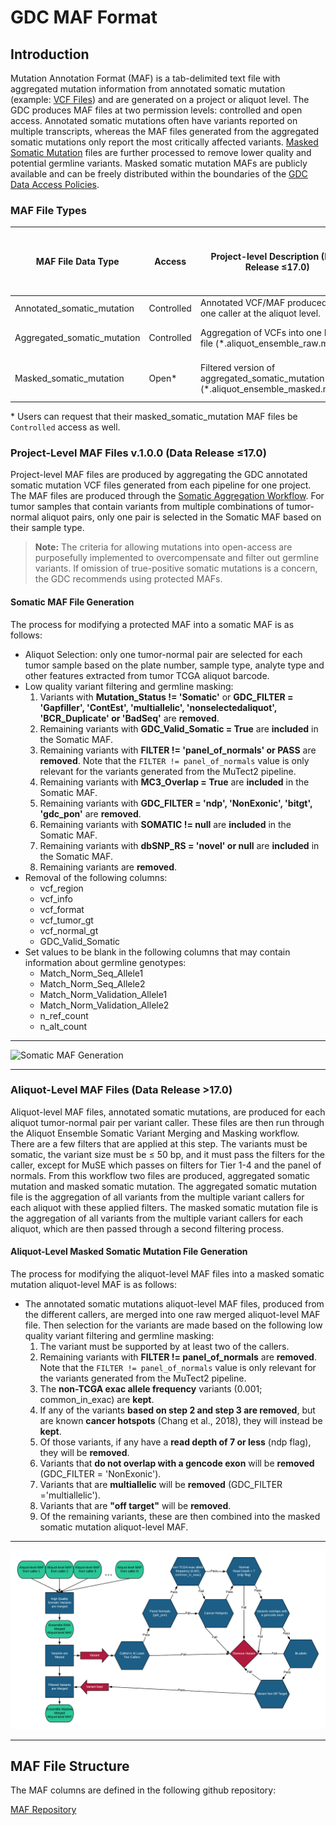 # GDC MAF Format

## Introduction

Mutation Annotation Format (MAF) is a tab-delimited text file with aggregated mutation information from annotated somatic mutation (example: [VCF Files](VCF_Format.md)) and are generated on a project or aliquot level. The GDC produces MAF files at two permission levels: controlled and open access. Annotated somatic mutations often have variants reported on multiple transcripts, whereas the MAF files generated from the aggregated somatic mutations only report the most critically affected variants. [Masked Somatic Mutation](https://docs.gdc.cancer.gov/Data_Dictionary/viewer/#?view=table-definition-view&id=masked_somatic_mutation) files are further processed to remove lower quality and potential germline variants. Masked somatic mutation MAFs are publicly available and can be freely distributed within the boundaries of the [GDC Data Access Policies](https://gdc.cancer.gov/access-data/data-access-policies).

### MAF File Types

|MAF File Data Type|Access|Project-level Description (Data Release ≤17.0)|Aliquot-level Description (Data Release >17.0)|
|---|---|---|---|
|Annotated_somatic_mutation|Controlled |Annotated VCF/MAF produced from one caller at the aliquot level.|
|Aggregated_somatic_mutation|Controlled |Aggregation of VCFs into one MAF file (*.aliquot_ensemble_raw.maf.gz)|Aggregation of aliquot-level MAFs|
|Masked_somatic_mutation|Open\* |Filtered version of aggregated_somatic_mutation MAF (*.aliquot_ensemble_masked.maf.gz)|Filtered aggregation of aliquot-level MAFs|

\* Users can request that their masked_somatic_mutation MAF files be `Controlled` access as well.

### Project-Level MAF Files v.1.0.0 (Data Release ≤17.0)

Project-level MAF files are produced by aggregating the GDC annotated somatic mutation VCF files generated from each pipeline for one project. The MAF files are produced through the [Somatic Aggregation Workflow](https://docs.gdc.cancer.gov/Data_Dictionary/viewer/#?view=table-definition-view&id=somatic_aggregation_workflow&_top=1). For tumor samples that contain variants from multiple combinations of tumor-normal aliquot pairs, only one pair is selected in the Somatic MAF based on their sample type.

> __Note:__ The criteria for allowing mutations into open-access are purposefully implemented to overcompensate and filter out germline variants. If omission of true-positive somatic mutations is a concern, the GDC recommends using protected MAFs.  

#### Somatic MAF File Generation

The process for modifying a protected MAF into a somatic MAF is as follows:

*  Aliquot Selection: only one tumor-normal pair are selected for each tumor sample based on the plate number, sample type, analyte type and other features extracted from tumor TCGA aliquot barcode.
*  Low quality variant filtering and germline masking:
    1. Variants with __Mutation_Status != 'Somatic'__ or __GDC_FILTER = 'Gapfiller', 'ContEst', 'multiallelic', 'nonselectedaliquot', 'BCR_Duplicate' or 'BadSeq'__ are __removed__.
    2. Remaining variants with __GDC_Valid_Somatic = True__ are __included__ in the Somatic MAF.
    3. Remaining variants with __FILTER != 'panel_of_normals' or PASS__ are __removed__. Note that the `FILTER != panel_of_normals` value is only relevant for the variants generated from the MuTect2 pipeline.
    4. Remaining variants with __MC3_Overlap = True__ are __included__ in the Somatic MAF.
    5. Remaining variants with __GDC_FILTER = 'ndp', 'NonExonic', 'bitgt', 'gdc_pon'__ are __removed__.
    6. Remaining variants with __SOMATIC != null__ are __included__ in the Somatic MAF.
    7. Remaining variants with __dbSNP_RS = 'novel' or null__ are __included__ in the Somatic MAF.
    8. Remaining variants are __removed__.
* Removal of the following columns:
    * vcf_region
    * vcf_info
    * vcf_format
    * vcf_tumor_gt
    * vcf_normal_gt
    * GDC_Valid_Somatic
* Set values to be blank in the following columns that may contain information about germline genotypes:
    * Match_Norm_Seq_Allele1
    * Match_Norm_Seq_Allele2
    * Match_Norm_Validation_Allele1
    * Match_Norm_Validation_Allele2
    * n_ref_count
    * n_alt_count

---

![Somatic MAF Generation](images/ProtectedMAF4.png)

---

### Aliquot-Level MAF Files (Data Release >17.0)

Aliquot-level MAF files, annotated somatic mutations, are produced for each aliquot tumor-normal pair per variant caller. These files are then run through the Aliquot Ensemble Somatic Variant Merging and Masking workflow. There are a few filters that are applied at this step. The variants must be somatic, the variant size must be ≤ 50 bp, and it must pass the filters for the caller, except for MuSE which passes on filters for Tier 1-4 and the panel of normals. From this workflow two files are produced, aggregated somatic mutation and masked somatic mutation. The aggregated somatic mutation file is the aggregation of all variants from the multiple variant callers for each aliquot with these applied filters. The masked somatic mutation file is the aggregation of all variants from the multiple variant callers for each aliquot, which are then passed through a second filtering process.

#### Aliquot-Level Masked Somatic Mutation File Generation

The process for modifying the aliquot-level MAF files into a masked somatic mutation aliquot-level MAF is as follows:

*  The annotated somatic mutations aliquot-level MAF files, produced from the different callers, are merged into one raw merged aliquot-level MAF file. Then selection for the variants are made based on the following low quality variant filtering and germline masking:
    1. The variant must be supported by at least two of the callers.
    2. Remaining variants with __FILTER != panel_of_normals__ are __removed__. Note that the `FILTER != panel_of_normals` value is only relevant for the variants generated from the MuTect2 pipeline.
    3. The __non-TCGA exac allele frequency__ variants (0.001; common\_in\_exac) are __kept__.
    4. If any of the variants __based on step 2 and step 3 are removed__, but are known __cancer hotspots__ (Chang et al., 2018), they will instead be __kept__.
    5. Of those variants, if any have a __read depth of 7 or less__ (ndp flag), they will be __removed__.
    6. Variants that __do not overlap with a gencode exon__ will be __removed__ (GDC_FILTER = 'NonExonic').
    7. Variants that are __multiallelic__ will be __removed__ (GDC_FILTER ='multiallelic').
    8. Variants that are __"off target"__ will be __removed__.
    9. Of the remaining variants, these are then combined into the masked somatic mutation aliquot-level MAF.

---

![Aliquot-Level MAF](images/MAF_diagram_17May2019.png)

---

## MAF File Structure

The MAF columns are defined in the following github repository:

[MAF Repository](https://github.com/NCI-GDC/maf-lib/tree/master/src/maflib/resources)
